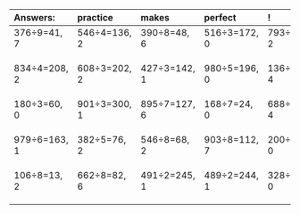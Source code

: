 | Answers: | practice | makes | perfect | ! |
| :--- | :--- | :--- | :--- | :--- |
| 376÷9=41, 7 | 546÷4=136, 2 | 390÷8=48, 6 | 516÷3=172, 0 | 793÷7=113, 2 | 
|   |   |   |   |   | 
|   |   |   |   |   | 
|   |   |   |   |   | 
| 834÷4=208, 2 | 608÷3=202, 2 | 427÷3=142, 1 | 980÷5=196, 0 | 136÷6=22, 4 | 
|   |   |   |   |   | 
|   |   |   |   |   | 
|   |   |   |   |   | 
| 180÷3=60, 0 | 901÷3=300, 1 | 895÷7=127, 6 | 168÷7=24, 0 | 688÷9=76, 4 | 
|   |   |   |   |   | 
|   |   |   |   |   | 
|   |   |   |   |   | 
| 979÷6=163, 1 | 382÷5=76, 2 | 546÷8=68, 2 | 903÷8=112, 7 | 200÷8=25, 0 | 
|   |   |   |   |   | 
|   |   |   |   |   | 
|   |   |   |   |   | 
| 106÷8=13, 2 | 662÷8=82, 6 | 491÷2=245, 1 | 489÷2=244, 1 | 328÷2=164, 0 | 
|   |   |   |   |   | 
|   |   |   |   |   | 
|   |   |   |   |   | 
